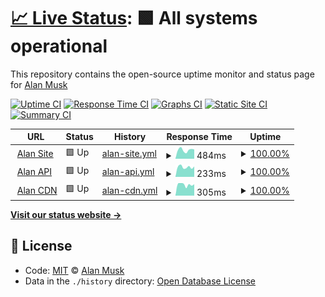 # [📈 Live Status](https://health.alanmusk.com): <!--live status--> **🟩 All systems operational**

This repository contains the open-source uptime monitor and status page for [Alan Musk](https://health.alanmusk.com)

[![Uptime CI](https://github.com/alanmuskproject/health/workflows/Uptime%20CI/badge.svg)](https://github.com/alanmuskproject/health/actions?query=workflow%3A%22Uptime+CI%22)
[![Response Time CI](https://github.com/alanmuskproject/health/workflows/Response%20Time%20CI/badge.svg)](https://github.com/alanmuskproject/health/actions?query=workflow%3A%22Response+Time+CI%22)
[![Graphs CI](https://github.com/alanmuskproject/health/workflows/Graphs%20CI/badge.svg)](https://github.com/alanmuskproject/health/actions?query=workflow%3A%22Graphs+CI%22)
[![Static Site CI](https://github.com/alanmuskproject/health/workflows/Static%20Site%20CI/badge.svg)](https://github.com/alanmuskproject/health/actions?query=workflow%3A%22Static+Site+CI%22)
[![Summary CI](https://github.com/alanmuskproject/health/workflows/Summary%20CI/badge.svg)](https://github.com/alanmuskproject/health/actions?query=workflow%3A%22Summary+CI%22)

<!--start: status pages-->
<!-- This summary is generated by Upptime (https://github.com/upptime/upptime) -->
<!-- Do not edit this manually, your changes will be overwritten -->
<!-- prettier-ignore -->
| URL | Status | History | Response Time | Uptime |
| --- | ------ | ------- | ------------- | ------ |
| <img alt="" src="https://icons.duckduckgo.com/ip3/alanmusk.com.ico" height="13"> [Alan Site](https://alanmusk.com) | 🟩 Up | [alan-site.yml](https://github.com/alanmuskproject/health/commits/HEAD/history/alan-site.yml) | <details><summary><img alt="Response time graph" src="./graphs/alan-site/response-time-week.png" height="20"> 484ms</summary><br><a href="https://health.alanmusk.com/history/alan-site"><img alt="Response time 326" src="https://img.shields.io/endpoint?url=https%3A%2F%2Fraw.githubusercontent.com%2Falanmuskproject%2Fhealth%2FHEAD%2Fapi%2Falan-site%2Fresponse-time.json"></a><br><a href="https://health.alanmusk.com/history/alan-site"><img alt="24-hour response time 515" src="https://img.shields.io/endpoint?url=https%3A%2F%2Fraw.githubusercontent.com%2Falanmuskproject%2Fhealth%2FHEAD%2Fapi%2Falan-site%2Fresponse-time-day.json"></a><br><a href="https://health.alanmusk.com/history/alan-site"><img alt="7-day response time 484" src="https://img.shields.io/endpoint?url=https%3A%2F%2Fraw.githubusercontent.com%2Falanmuskproject%2Fhealth%2FHEAD%2Fapi%2Falan-site%2Fresponse-time-week.json"></a><br><a href="https://health.alanmusk.com/history/alan-site"><img alt="30-day response time 570" src="https://img.shields.io/endpoint?url=https%3A%2F%2Fraw.githubusercontent.com%2Falanmuskproject%2Fhealth%2FHEAD%2Fapi%2Falan-site%2Fresponse-time-month.json"></a><br><a href="https://health.alanmusk.com/history/alan-site"><img alt="1-year response time 326" src="https://img.shields.io/endpoint?url=https%3A%2F%2Fraw.githubusercontent.com%2Falanmuskproject%2Fhealth%2FHEAD%2Fapi%2Falan-site%2Fresponse-time-year.json"></a></details> | <details><summary><a href="https://health.alanmusk.com/history/alan-site">100.00%</a></summary><a href="https://health.alanmusk.com/history/alan-site"><img alt="All-time uptime 94.00%" src="https://img.shields.io/endpoint?url=https%3A%2F%2Fraw.githubusercontent.com%2Falanmuskproject%2Fhealth%2FHEAD%2Fapi%2Falan-site%2Fuptime.json"></a><br><a href="https://health.alanmusk.com/history/alan-site"><img alt="24-hour uptime 100.00%" src="https://img.shields.io/endpoint?url=https%3A%2F%2Fraw.githubusercontent.com%2Falanmuskproject%2Fhealth%2FHEAD%2Fapi%2Falan-site%2Fuptime-day.json"></a><br><a href="https://health.alanmusk.com/history/alan-site"><img alt="7-day uptime 100.00%" src="https://img.shields.io/endpoint?url=https%3A%2F%2Fraw.githubusercontent.com%2Falanmuskproject%2Fhealth%2FHEAD%2Fapi%2Falan-site%2Fuptime-week.json"></a><br><a href="https://health.alanmusk.com/history/alan-site"><img alt="30-day uptime 100.00%" src="https://img.shields.io/endpoint?url=https%3A%2F%2Fraw.githubusercontent.com%2Falanmuskproject%2Fhealth%2FHEAD%2Fapi%2Falan-site%2Fuptime-month.json"></a><br><a href="https://health.alanmusk.com/history/alan-site"><img alt="1-year uptime 100.00%" src="https://img.shields.io/endpoint?url=https%3A%2F%2Fraw.githubusercontent.com%2Falanmuskproject%2Fhealth%2FHEAD%2Fapi%2Falan-site%2Fuptime-year.json"></a></details>
| <img alt="" src="https://icons.duckduckgo.com/ip3/api.analmusk.com.ico" height="13"> [Alan API](https://api.analmusk.com/api-docs/) | 🟩 Up | [alan-api.yml](https://github.com/alanmuskproject/health/commits/HEAD/history/alan-api.yml) | <details><summary><img alt="Response time graph" src="./graphs/alan-api/response-time-week.png" height="20"> 233ms</summary><br><a href="https://health.alanmusk.com/history/alan-api"><img alt="Response time 239" src="https://img.shields.io/endpoint?url=https%3A%2F%2Fraw.githubusercontent.com%2Falanmuskproject%2Fhealth%2FHEAD%2Fapi%2Falan-api%2Fresponse-time.json"></a><br><a href="https://health.alanmusk.com/history/alan-api"><img alt="24-hour response time 246" src="https://img.shields.io/endpoint?url=https%3A%2F%2Fraw.githubusercontent.com%2Falanmuskproject%2Fhealth%2FHEAD%2Fapi%2Falan-api%2Fresponse-time-day.json"></a><br><a href="https://health.alanmusk.com/history/alan-api"><img alt="7-day response time 233" src="https://img.shields.io/endpoint?url=https%3A%2F%2Fraw.githubusercontent.com%2Falanmuskproject%2Fhealth%2FHEAD%2Fapi%2Falan-api%2Fresponse-time-week.json"></a><br><a href="https://health.alanmusk.com/history/alan-api"><img alt="30-day response time 243" src="https://img.shields.io/endpoint?url=https%3A%2F%2Fraw.githubusercontent.com%2Falanmuskproject%2Fhealth%2FHEAD%2Fapi%2Falan-api%2Fresponse-time-month.json"></a><br><a href="https://health.alanmusk.com/history/alan-api"><img alt="1-year response time 239" src="https://img.shields.io/endpoint?url=https%3A%2F%2Fraw.githubusercontent.com%2Falanmuskproject%2Fhealth%2FHEAD%2Fapi%2Falan-api%2Fresponse-time-year.json"></a></details> | <details><summary><a href="https://health.alanmusk.com/history/alan-api">100.00%</a></summary><a href="https://health.alanmusk.com/history/alan-api"><img alt="All-time uptime 100.00%" src="https://img.shields.io/endpoint?url=https%3A%2F%2Fraw.githubusercontent.com%2Falanmuskproject%2Fhealth%2FHEAD%2Fapi%2Falan-api%2Fuptime.json"></a><br><a href="https://health.alanmusk.com/history/alan-api"><img alt="24-hour uptime 100.00%" src="https://img.shields.io/endpoint?url=https%3A%2F%2Fraw.githubusercontent.com%2Falanmuskproject%2Fhealth%2FHEAD%2Fapi%2Falan-api%2Fuptime-day.json"></a><br><a href="https://health.alanmusk.com/history/alan-api"><img alt="7-day uptime 100.00%" src="https://img.shields.io/endpoint?url=https%3A%2F%2Fraw.githubusercontent.com%2Falanmuskproject%2Fhealth%2FHEAD%2Fapi%2Falan-api%2Fuptime-week.json"></a><br><a href="https://health.alanmusk.com/history/alan-api"><img alt="30-day uptime 100.00%" src="https://img.shields.io/endpoint?url=https%3A%2F%2Fraw.githubusercontent.com%2Falanmuskproject%2Fhealth%2FHEAD%2Fapi%2Falan-api%2Fuptime-month.json"></a><br><a href="https://health.alanmusk.com/history/alan-api"><img alt="1-year uptime 100.00%" src="https://img.shields.io/endpoint?url=https%3A%2F%2Fraw.githubusercontent.com%2Falanmuskproject%2Fhealth%2FHEAD%2Fapi%2Falan-api%2Fuptime-year.json"></a></details>
| <img alt="" src="https://icons.duckduckgo.com/ip3/cdn.analmusk.com.ico" height="13"> [Alan CDN](https://cdn.analmusk.com) | 🟩 Up | [alan-cdn.yml](https://github.com/alanmuskproject/health/commits/HEAD/history/alan-cdn.yml) | <details><summary><img alt="Response time graph" src="./graphs/alan-cdn/response-time-week.png" height="20"> 305ms</summary><br><a href="https://health.alanmusk.com/history/alan-cdn"><img alt="Response time 376" src="https://img.shields.io/endpoint?url=https%3A%2F%2Fraw.githubusercontent.com%2Falanmuskproject%2Fhealth%2FHEAD%2Fapi%2Falan-cdn%2Fresponse-time.json"></a><br><a href="https://health.alanmusk.com/history/alan-cdn"><img alt="24-hour response time 314" src="https://img.shields.io/endpoint?url=https%3A%2F%2Fraw.githubusercontent.com%2Falanmuskproject%2Fhealth%2FHEAD%2Fapi%2Falan-cdn%2Fresponse-time-day.json"></a><br><a href="https://health.alanmusk.com/history/alan-cdn"><img alt="7-day response time 305" src="https://img.shields.io/endpoint?url=https%3A%2F%2Fraw.githubusercontent.com%2Falanmuskproject%2Fhealth%2FHEAD%2Fapi%2Falan-cdn%2Fresponse-time-week.json"></a><br><a href="https://health.alanmusk.com/history/alan-cdn"><img alt="30-day response time 342" src="https://img.shields.io/endpoint?url=https%3A%2F%2Fraw.githubusercontent.com%2Falanmuskproject%2Fhealth%2FHEAD%2Fapi%2Falan-cdn%2Fresponse-time-month.json"></a><br><a href="https://health.alanmusk.com/history/alan-cdn"><img alt="1-year response time 376" src="https://img.shields.io/endpoint?url=https%3A%2F%2Fraw.githubusercontent.com%2Falanmuskproject%2Fhealth%2FHEAD%2Fapi%2Falan-cdn%2Fresponse-time-year.json"></a></details> | <details><summary><a href="https://health.alanmusk.com/history/alan-cdn">100.00%</a></summary><a href="https://health.alanmusk.com/history/alan-cdn"><img alt="All-time uptime 99.99%" src="https://img.shields.io/endpoint?url=https%3A%2F%2Fraw.githubusercontent.com%2Falanmuskproject%2Fhealth%2FHEAD%2Fapi%2Falan-cdn%2Fuptime.json"></a><br><a href="https://health.alanmusk.com/history/alan-cdn"><img alt="24-hour uptime 100.00%" src="https://img.shields.io/endpoint?url=https%3A%2F%2Fraw.githubusercontent.com%2Falanmuskproject%2Fhealth%2FHEAD%2Fapi%2Falan-cdn%2Fuptime-day.json"></a><br><a href="https://health.alanmusk.com/history/alan-cdn"><img alt="7-day uptime 100.00%" src="https://img.shields.io/endpoint?url=https%3A%2F%2Fraw.githubusercontent.com%2Falanmuskproject%2Fhealth%2FHEAD%2Fapi%2Falan-cdn%2Fuptime-week.json"></a><br><a href="https://health.alanmusk.com/history/alan-cdn"><img alt="30-day uptime 100.00%" src="https://img.shields.io/endpoint?url=https%3A%2F%2Fraw.githubusercontent.com%2Falanmuskproject%2Fhealth%2FHEAD%2Fapi%2Falan-cdn%2Fuptime-month.json"></a><br><a href="https://health.alanmusk.com/history/alan-cdn"><img alt="1-year uptime 99.99%" src="https://img.shields.io/endpoint?url=https%3A%2F%2Fraw.githubusercontent.com%2Falanmuskproject%2Fhealth%2FHEAD%2Fapi%2Falan-cdn%2Fuptime-year.json"></a></details>

<!--end: status pages-->

[**Visit our status website →**](https://health.alanmusk.com)

## 📄 License

- Code: [MIT](./LICENSE) © [Alan Musk](https://health.alanmusk.com)
- Data in the `./history` directory: [Open Database License](https://opendatacommons.org/licenses/odbl/1-0/)
